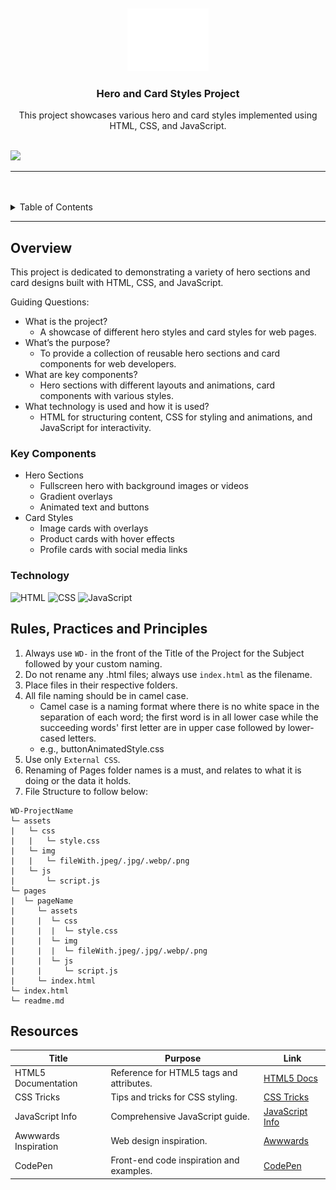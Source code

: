 <a name="readme-top">

<br/>

<br />
<div align="center">
  <a href="https://github.com/your-github-username/">
    <img src="./assets/img/nyebe_white.png" alt="Nyebe" width="130" height="100">
  </a>
  <h3 align="center">Hero and Card Styles Project</h3>
</div>
<div align="center">
  This project showcases various hero and card styles implemented using HTML, CSS, and JavaScript.
</div>

<br />

![](https://visit-counter.vercel.app/counter.png?page=your-github-username/hero-card-styles-project)

---

<br />
<br />

<details>
  <summary>Table of Contents</summary>
  <ol>
    <li>
      <a href="#overview">Overview</a>
      <ol>
        <li>
          <a href="#key-components">Key Components</a>
        </li>
        <li>
          <a href="#technology">Technology</a>
        </li>
      </ol>
    </li>
    <li>
      <a href="#rules-practices-and-principles">Rules, Practices and Principles</a>
    </li>
    <li>
      <a href="#resources">Resources</a>
    </li>
  </ol>
</details>

---

## Overview

This project is dedicated to demonstrating a variety of hero sections and card designs built with HTML, CSS, and JavaScript.

Guiding Questions:
- What is the project?
  - A showcase of different hero styles and card styles for web pages.
- What’s the purpose?
  - To provide a collection of reusable hero sections and card components for web developers.
- What are key components?
  - Hero sections with different layouts and animations, card components with various styles.
- What technology is used and how it is used?
  - HTML for structuring content, CSS for styling and animations, and JavaScript for interactivity.

### Key Components

- Hero Sections
  - Fullscreen hero with background images or videos
  - Gradient overlays
  - Animated text and buttons
- Card Styles
  - Image cards with overlays
  - Product cards with hover effects
  - Profile cards with social media links

### Technology

![HTML](https://img.shields.io/badge/HTML-E34F26?style=for-the-badge&logo=html5&logoColor=white)
![CSS](https://img.shields.io/badge/CSS-1572B6?style=for-the-badge&logo=css3&logoColor=white)
![JavaScript](https://img.shields.io/badge/JavaScript-F7DF1E?style=for-the-badge&logo=javascript&logoColor=white)

## Rules, Practices and Principles

1. Always use `WD-` in the front of the Title of the Project for the Subject followed by your custom naming.
2. Do not rename any .html files; always use `index.html` as the filename.
3. Place files in their respective folders.
4. All file naming should be in camel case.
   - Camel case is a naming format where there is no white space in the separation of each word; the first word is in all lower case while the succeeding words' first letter are in upper case followed by lower-cased letters.
   - e.g., buttonAnimatedStyle.css
5. Use only `External CSS`.
6. Renaming of Pages folder names is a must, and relates to what it is doing or the data it holds.
7. File Structure to follow below:



```
WD-ProjectName
└─ assets
|   └─ css
|   |   └─ style.css
|   └─ img
|   |   └─ fileWith.jpeg/.jpg/.webp/.png
|   └─ js
|       └─ script.js
└─ pages
|  └─ pageName
|     └─ assets
|     |  └─ css
|     |  |  └─ style.css
|     |  └─ img
|     |  |  └─ fileWith.jpeg/.jpg/.webp/.png
|     |  └─ js
|     |     └─ script.js
|     └─ index.html
└─ index.html
└─ readme.md
```


## Resources

| Title | Purpose | Link |
|-|-|-|
| HTML5 Documentation | Reference for HTML5 tags and attributes. | [HTML5 Docs](https://developer.mozilla.org/en-US/docs/Web/HTML) |
| CSS Tricks | Tips and tricks for CSS styling. | [CSS Tricks](https://css-tricks.com) |
| JavaScript Info | Comprehensive JavaScript guide. | [JavaScript Info](https://javascript.info) |
| Awwwards Inspiration | Web design inspiration. | [Awwwards](https://www.awwwards.com) |
| CodePen | Front-end code inspiration and examples. | [CodePen](https://codepen.io) |

